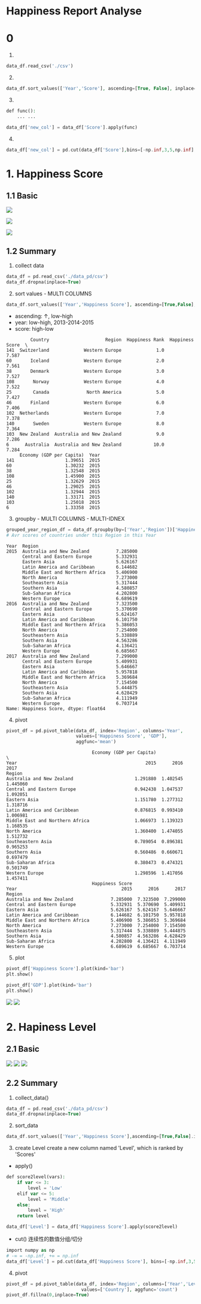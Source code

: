 # Happiness Report Analyse

# 0 
1. 
```php
data_df.read_csv('./csv')
```
2. 
```php
data_df.sort_values(['Year','Score'], ascending=[True, False], inplace=True)
```
3. 
```php
def func():
    ... ...

data_df['new_col'] = data_df['Score'].apply(func)
```
4. 
```php
data_df['new_col'] = pd.cut(data_df['Score'],bins=[-np.inf,3,5,np.inf],labels=['a','b','c'])
```

# 1. Happiness Score
## 1.1 Basic

![](https://github.com/davidkorea/happiness_score/blob/master/images/task.png)

![](https://github.com/davidkorea/happiness_score/blob/master/images/groupby.png)

![](https://github.com/davidkorea/happiness_score/blob/master/images/pivot.png)

## 1.2 Summary

1. collect data
```php
data_df = pd.read_csv('./data_pd/csv')
data_df.dropna(inplace=True)
```
2. sort values - MULTI COLUMNS
```php
data_df.sort_values(['Year','Happiness Score'], ascending=[True,False], inplace=True)
```
  - ascending: ↑, low-high
  - year: low-high, 2013-2014-2015  
  - score: high-low

```
         Country                     Region  Happiness Rank  Happiness Score  \
141  Switzerland             Western Europe             1.0            7.587   
60       Iceland             Western Europe             2.0            7.561   
38       Denmark             Western Europe             3.0            7.527   
108       Norway             Western Europe             4.0            7.522   
25        Canada              North America             5.0            7.427   
46       Finland             Western Europe             6.0            7.406   
102  Netherlands             Western Europe             7.0            7.378   
140       Sweden             Western Europe             8.0            7.364   
103  New Zealand  Australia and New Zealand             9.0            7.286   
6      Australia  Australia and New Zealand            10.0            7.284   
     Economy (GDP per Capita)  Year  
141                   1.39651  2015  
60                    1.30232  2015  
38                    1.32548  2015  
108                   1.45900  2015  
25                    1.32629  2015  
46                    1.29025  2015  
102                   1.32944  2015  
140                   1.33171  2015  
103                   1.25018  2015  
6                     1.33358  2015  

```


3. groupby - MULTI COLUMNS - MULTI-IDNEX
```php
grouped_year_region_df = data_df.groupby(by=['Year','Region'])['Happiness Score'].mean()
# Avr scores of countries under this Region in this Year
```
```
Year  Region                         
2015  Australia and New Zealand          7.285000
      Central and Eastern Europe         5.332931
      Eastern Asia                       5.626167
      Latin America and Caribbean        6.144682
      Middle East and Northern Africa    5.406900
      North America                      7.273000
      Southeastern Asia                  5.317444
      Southern Asia                      4.580857
      Sub-Saharan Africa                 4.202800
      Western Europe                     6.689619
2016  Australia and New Zealand          7.323500
      Central and Eastern Europe         5.370690
      Eastern Asia                       5.624167
      Latin America and Caribbean        6.101750
      Middle East and Northern Africa    5.386053
      North America                      7.254000
      Southeastern Asia                  5.338889
      Southern Asia                      4.563286
      Sub-Saharan Africa                 4.136421
      Western Europe                     6.685667
2017  Australia and New Zealand          7.299000
      Central and Eastern Europe         5.409931
      Eastern Asia                       5.646667
      Latin America and Caribbean        5.957818
      Middle East and Northern Africa    5.369684
      North America                      7.154500
      Southeastern Asia                  5.444875
      Southern Asia                      4.628429
      Sub-Saharan Africa                 4.111949
      Western Europe                     6.703714
Name: Happiness Score, dtype: float64

```


4. pivot
```php
pivot_df = pd.pivot_table(data_df, index='Region', columns='Year', 
                          values=['Happiness Score', 'GDP'],
                          aggfunc='mean')                    
```

```
                                Economy (GDP per Capita)                      \
Year                                                2015      2016      2017   
Region                                                                         
Australia and New Zealand                       1.291880  1.402545  1.445060   
Central and Eastern Europe                      0.942438  1.047537  1.092051   
Eastern Asia                                    1.151780  1.277312  1.318716   
Latin America and Caribbean                     0.876815  0.993410  1.006981   
Middle East and Northern Africa                 1.066973  1.139323  1.168535   
North America                                   1.360400  1.474055  1.512732   
Southeastern Asia                               0.789054  0.896381  0.965253   
Southern Asia                                   0.560486  0.660671  0.697479   
Sub-Saharan Africa                              0.380473  0.474321  0.501749   
Western Europe                                  1.298596  1.417056  1.457411   
                                Happiness Score                      
Year                                       2015      2016      2017  
Region                                                               
Australia and New Zealand              7.285000  7.323500  7.299000  
Central and Eastern Europe             5.332931  5.370690  5.409931  
Eastern Asia                           5.626167  5.624167  5.646667  
Latin America and Caribbean            6.144682  6.101750  5.957818  
Middle East and Northern Africa        5.406900  5.386053  5.369684  
North America                          7.273000  7.254000  7.154500  
Southeastern Asia                      5.317444  5.338889  5.444875  
Southern Asia                          4.580857  4.563286  4.628429  
Sub-Saharan Africa                     4.202800  4.136421  4.111949  
Western Europe                         6.689619  6.685667  6.703714  

```

5. plot
```php
pivot_df['Happiness Score'].plot(kind='bar')
plt.show()

pivot_df['GDP'].plot(kind='bar')
plt.show()
```
![](https://github.com/davidkorea/happiness_score/blob/master/pivot_score.png)
![](https://github.com/davidkorea/happiness_score/blob/master/pivot_gdp.png)


# 2. Hapiness Level
## 2.1 Basic
![](https://github.com/davidkorea/happiness_score/blob/master/images/task2.jpg)
![](https://github.com/davidkorea/happiness_score/blob/master/images/apply.jpg)
![](https://github.com/davidkorea/happiness_score/blob/master/images/cut.jpg)

## 2.2 Summary
1. collect_data()
```php
data_df = pd.read_csv('./data_pd/csv')
data_df.dropna(inplace=True)
```
2. sort_data
```php
data_df.sort_values(['Year','Happiness Score'],ascending=[True,False].inplaxe=True)
```
3. create Level 
create a new column named 'Level', which is ranked by 'Scores'
- apply()
```php
def score2level(vars):
    if var <= 3:
        level = 'Low'
    elif var <= 5:
        level = 'Middle'
    else:
        level = 'High'
    return level

data_df['Level'] = data_df['Happiness Score'].apply(score2level)
```
- cut() 连续性的数值分组/切分
```php
import numpy as np
# -∞ = -np.inf, +∞ = np.inf
data_df['Level'] = pd.cut(data_df['Happiness Score'], bins=[-np.inf,3,5,np.inf], labels=['Low','Middle','High'])
```
4. pivot
```php
pivot_df = pd.pivot_table(data_df, index='Region', columns=['Year','Level'],
                            values=['Country'], aggfunc='count')
pivot_df.fillna(0,inplace=True)
```
